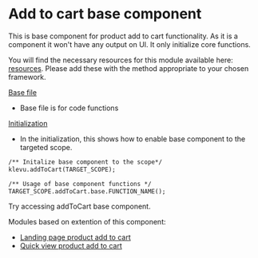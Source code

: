 # Add to cart base component

This is base component for product add to cart functionality. As it is a component it won't have any output on UI. It only initialize core functions. 

You will find the necessary resources for this module available here:
[resources](/components/add-to-cart/resources). Please add these with the
method appropriate to your chosen framework. 

[Base file](/components/add-to-cart/resources/assets/js/add-to-cart.js)
- Base file is for code functions

[Initialization](/components/add-to-cart/resources/assets/js/add-to-cart-initialize.js)
- In the initialization, this shows how to enable base component to the targeted scope. 

```html
/** Initalize base component to the scope*/
klevu.addToCart(TARGET_SCOPE);

/** Usage of base component functions */
TARGET_SCOPE.addToCart.base.FUNCTION_NAME();
```

Try accessing addToCart base component.

Modules based on extention of this component:
- [Landing page product add to cart](/modules/add-to-cart-landing-page)
- [Quick view product add to cart](/modules/product-quick-view)
